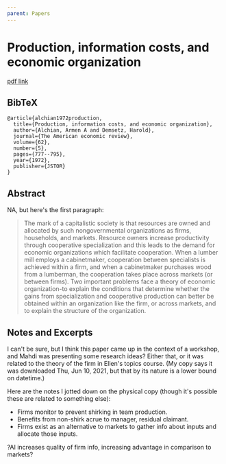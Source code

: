 ```yaml
---
parent: Papers
---
```


# Production, information costs, and economic organization

[pdf link](https://www.aeaweb.org/aer/top20/62.5.777-795.pdf)

## BibTeX
```
@article{alchian1972production,
  title={Production, information costs, and economic organization},
  author={Alchian, Armen A and Demsetz, Harold},
  journal={The American economic review},
  volume={62},
  number={5},
  pages={777--795},
  year={1972},
  publisher={JSTOR}
}
```

## Abstract

NA, but here's the first paragraph:

> The mark of a capitalistic society is that 
resources are owned and allocated by such 
nongovernmental organizations as firms, 
households, and markets. Resource owners 
increase productivity through cooperative 
specialization and this leads to the demand 
for economic organizations which facilitate cooperation. When a lumber mill 
employs a cabinetmaker, cooperation between specialists is achieved within a firm, 
and when a cabinetmaker purchases wood 
from a lumberman, the cooperation takes 
place across markets (or between firms). 
Two important problems face a theory of 
economic organization-to explain the 
conditions that determine whether the 
gains from specialization and cooperative 
production can better be obtained within 
an organization like the firm, or across 
markets, and to explain the structure of 
the organization. 


## Notes and Excerpts

I can't be sure, but I think this paper came up in the context of a workshop,
and Mahdi was presenting some research ideas?
Either that, or it was related to the theory of the firm in Ellen's topics course.
(My copy says it was downloaded Thu, Jun 10, 2021, but that by its nature is a lower bound on datetime.)


Here are the notes I jotted down on the physical copy 
(though it's possible these are related to something else):

- Firms monitor to prevent shirking in team production.
- Benefits from non-shirk acrue to manager, residual claimant.
- Firms exist as an alternative to markets to gather info about inputs and allocate those inputs.

?AI increases quality of firm info, increasing advantage in comparison to markets?


